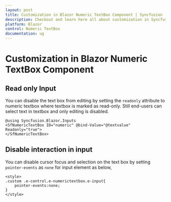 ```yaml
---
layout: post
title: Customization in Blazor Numeric TextBox Component | Syncfusion
description: Checkout and learn here all about customization in Syncfusion Blazor Numeric TextBox component and more.
platform: Blazor
control: Numeric TextBox
documentation: ug
---
```


# Customization in Blazor Numeric TextBox Component

## Read only Input

You can disable the text box from editing by setting the `readonly` attribute to numeric textbox where textbox is marked as read-only. Still end-users can select text in textbox and only editing is disabled.  

```cshtml
@using Syncfusion.Blazor.Inputs
<SfNumericTextBox ID="numeric" @bind-Value="@textvalue" Readonly="true">
</SfNumericTextBox>
```

## Disable interaction in input

You can disable cursor focus and selection on the text box by setting `pointer-events` as `none` for input element as below,

```
<style>
.custom .e-control.e-numerictextbox.e-input{
    pointer-events:none;
}
</style>
```
